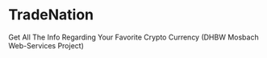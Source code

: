 # TradeNation
Get All The Info Regarding Your Favorite Crypto Currency (DHBW Mosbach Web-Services Project)
